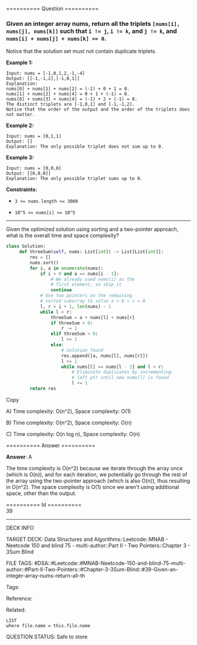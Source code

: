 ========== Question ==========  

### Given an integer array nums, return all the triplets `[nums[i], nums[j], nums[k]]` such that `i != j`, `i != k`, and `j != k`, and `nums[i] + nums[j] + nums[k] == 0`.

Notice that the solution set must not contain duplicate triplets.

**Example 1:**

```
Input: nums = [-1,0,1,2,-1,-4]
Output: [[-1,-1,2],[-1,0,1]]
Explanation:
nums[0] + nums[1] + nums[2] = (-1) + 0 + 1 = 0.
nums[1] + nums[2] + nums[4] = 0 + 1 + (-1) = 0.
nums[0] + nums[3] + nums[4] = (-1) + 2 + (-1) = 0.
The distinct triplets are [-1,0,1] and [-1,-1,2].
Notice that the order of the output and the order of the triplets does not matter.
```

**Example 2:**

```
Input: nums = [0,1,1]
Output: []
Explanation: The only possible triplet does not sum up to 0.
```

**Example 3:**

```
Input: nums = [0,0,0]
Output: [[0,0,0]]
Explanation: The only possible triplet sums up to 0.
```

**Constraints:**

- `3 <= nums.length <= 3000`

- `10^5 <= nums[i] <= 10^5`

---

Given the optimized solution using sorting and a two-pointer approach, what is
the overall time and space complexity?

```python
class Solution:
     def threeSum(self, nums: List[int]) -> List[List[int]]:
         res = []
         nums.sort()
         for i, a in enumerate(nums):
             if i > 0 and a == nums[i - 1]:
                 # We already used nums[i] as the
                 # first element, so skip it
                 continue
             # Use two pointers on the remaining
             # sorted subarray to solve a + b + c = 0
             l, r = i + 1, len(nums) - 1
             while l < r:
                 threeSum = a + nums[l] + nums[r]
                 if threeSum > 0:
                     r -= 1
                 elif threeSum < 0:
                     l += 1
                 else:
                     # Solution found
                     res.append([a, nums[l], nums[r]])
                     l += 1
                     while nums[l] == nums[l - 1] and l < r:
                         # Eliminate duplicates by incrementing
                         # left ptr until new nums[l] is found
                         l += 1
         return res
```

Copy

A) Time complexity: O(n^2), Space complexity: O(1)

B) Time complexity: O(n^2), Space complexity: O(n)

C) Time complexity: O(n log n), Space complexity: O(n)  

========== Answer ==========  

**Answer**: A

The time complexity is O(n^2) because we iterate through the array once (which
is O(n)), and for each iteration, we potentially go through the rest of the
array using the two-pointer approach (which is also O(n)), thus resulting in
O(n^2). The space complexity is O(1) since we aren't using additional space,
other than the output.

========== Id ==========  
39

---

DECK INFO

TARGET DECK: Data Structures and Algorithms::Leetcode::MNAB - Neetcode 150 and blind 75 - multi-author::Part II - Two Pointers::Chapter 3 - 3Sum Blind

FILE TAGS: #DSA::#Leetcode::#MNAB-Neetcode-150-and-blind-75-multi-author::#Part-II-Two-Pointers::#Chapter-3-3Sum-Blind::#39-Given-an-integer-array-nums-return-all-th

Tags:

Reference:

Related:

```dataview
LIST
where file.name = this.file.name
```
QUESTION STATUS: Safe to store
